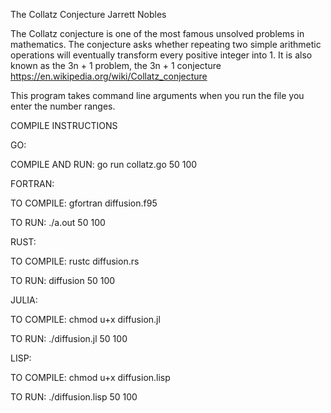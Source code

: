 The Collatz Conjecture
Jarrett Nobles

The Collatz conjecture is one of the most famous unsolved problems in mathematics. The conjecture asks whether repeating two simple arithmetic operations will eventually transform every positive integer into 1.
It is also known as the 3n + 1 problem, the 3n + 1 conjecture
https://en.wikipedia.org/wiki/Collatz_conjecture

This program takes command line arguments when you run the file you enter the number ranges.


COMPILE INSTRUCTIONS



GO:

COMPILE AND RUN:  go run collatz.go 50 100


FORTRAN:

TO COMPILE: gfortran diffusion.f95

TO RUN: ./a.out 50 100


RUST:

TO COMPILE: rustc diffusion.rs

TO RUN: diffusion 50 100


JULIA:

TO COMPILE: chmod u+x diffusion.jl

TO RUN: ./diffusion.jl 50 100


LISP:

TO COMPILE: chmod u+x diffusion.lisp

TO RUN: ./diffusion.lisp 50 100




